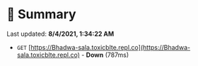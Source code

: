 # 📖 Summary
Last updated: **8/4/2021, 1:34:22 AM**

- `GET` [https://Bhadwa-sala.toxicblte.repl.co](https://Bhadwa-sala.toxicblte.repl.co) - **Down** (787ms)
